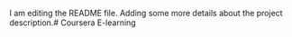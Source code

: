 I am editing the README file. Adding some more details about the project description.# Coursera
E-learning
